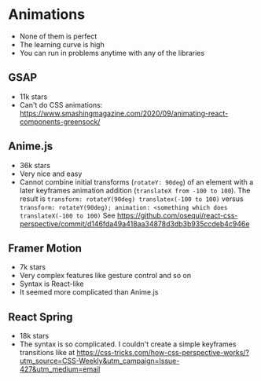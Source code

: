 # Animations

- None of them is perfect
- The learning curve is high
- You can run in problems anytime with any of the libraries

## GSAP 

- 11k stars
- Can't do CSS animations: https://www.smashingmagazine.com/2020/09/animating-react-components-greensock/

## Anime.js

- 36k stars
- Very nice and easy
- Cannot combine initial transforms (`rotateY: 90deg`) of an element with a later keyframes animation addition (`translateX from -100 to 100`). The result is `transform: rotateY(90deg) translatex(-100 to 100)` versus `transform: rotateY(90deg); animation: <something which does translateX(-100 to 100)` See https://github.com/osequi/react-css-perspective/commit/d146fda49a418aa34878d3db3b935ccdeb4c946e

## Framer Motion

- 7k stars
- Very complex features like gesture control and so on
- Syntax is React-like
- It seemed more complicated than Anime.js

## React Spring 

- 18k stars
- The syntax is so complicated. I couldn't create a simple keyframes transitions like at https://css-tricks.com/how-css-perspective-works/?utm_source=CSS-Weekly&utm_campaign=Issue-427&utm_medium=email
